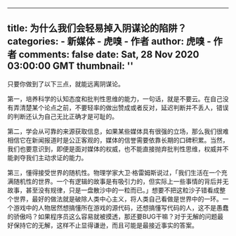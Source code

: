
---
title: 为什么我们会轻易掉入阴谋论的陷阱？
categories: 
    - 新媒体
    - 虎嗅 - 作者
author: 虎嗅 - 作者
comments: false
date: Sat, 28 Nov 2020 03:00:00 GMT
thumbnail: ''
---

<div>   
<p>只要你做到了以下三点，就能远离阴谋论。</p><p>第一，培养科学的认知态度和批判性思维的能力，一句话，就是不要云。在自己没有弄清楚某个论点之前，不要轻率的做出赞成或者反对，延迟判断并不丢人，错误的判断还认为自己无比正确才是可耻的。</p><p>第二，学会从可靠的来源获取信息，如果某些媒体具有很强的立场，那么我们很难相信它在新闻报道时是公正客观的，媒体的信誉需要依靠长期的口碑积累。当然，我们也要意识到，即便是面对媒体的权威，也不能直接抛弃批判性思维，权威并不能剥夺我们主动求证的能力。</p><p>第三，懂得接受世界的随机性。物理学家大卫·格雷姆斯说过，「我们生活在一个充满随机性的世界。一个有逻辑的故事是有吸引力的，但实际上一些事情的背后并无故事，甚至没有规律，只是一盘散沙中的一粒而已。」想要不把这粒沙子错看成整个世界，最好的做法就是破除人类中心主义，将人类自己看做是世界中的一环。一个游戏中的人物居然想搞懂所在游戏的源代码，还想搞懂写代码的人，这不是愚蠢的骄傲吗？如果程序员这么容易就被摸透，那还要BUG干嘛？对于无解的问题最好保持它的无解，这样不止显得谦逊，而且可能是最接近事实的答案。</p>  
</div>
            